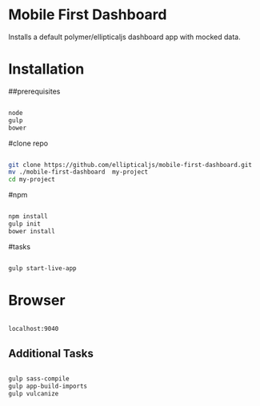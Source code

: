 Mobile First Dashboard
===========================

Installs a default polymer/ellipticaljs dashboard app with mocked data.

# Installation


##prerequisites

``` bash

node
gulp
bower

```


#clone repo

``` bash

git clone https://github.com/ellipticaljs/mobile-first-dashboard.git
mv ./mobile-first-dashboard  my-project
cd my-project

```


#npm

``` bash

npm install
gulp init
bower install

```


#tasks

``` bash

gulp start-live-app

```

# Browser

``` bash

localhost:9040

```

## Additional Tasks

``` bash

gulp sass-compile
gulp app-build-imports
gulp vulcanize

```


